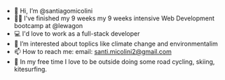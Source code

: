 - 👋 Hi, I’m @santiagomicolini
- 👨‍🎓 I've finished my 9 weeks my 9 weeks intensive Web Development bootcamp at @lewagon
- 💻 I'd love to work as a full-stack developer
- 🌱 I’m interested about toplics like climate change and environmentalim
- 📫 How to reach me: email: santi.micolini2@gmail.com
- 👀 In my free time I love to be outside doing some road cycling, skiing, kitesurfing. 


<!---
santiagomicolini/santiagomicolini is a ✨ special ✨ repository because its `README.md` (this file) appears on your GitHub profile.
You can click the Preview link to take a look at your changes.
--->
